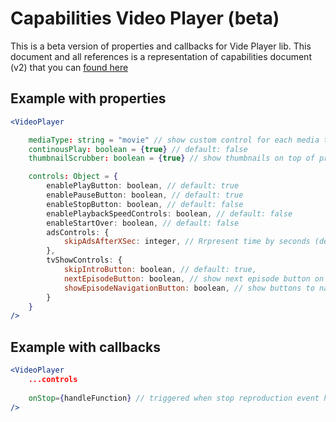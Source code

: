 # Capabilities Video Player (beta)

This is a beta version of properties and callbacks for Vide Player lib. This document and all references is a representation of capabilities document (v2) that you can [found here](https://docs.google.com/spreadsheets/d/1cTfCN22kgeVNxZx4NHTBum6h4h5W6KMvEHOsicwDNPs/)
## Example with properties

```jsx
<VideoPlayer

    mediaType: string = "movie" // show custom control for each media type / ('movie' | 'show')
    continousPlay: boolean = {true} // default: false
    thumbnailScrubber: boolean = {true} // show thumbnails on top of progress bar / default: false

    controls: Object = {
        enablePlayButton: boolean, // default: true
        enablePauseButton: boolean, // default: true
        enableStopButton: boolean, // default: false
        enablePlaybackSpeedControls: boolean, // default: false
        enableStartOver: boolean, // default: false
        adsControls: {
            skipAdsAfterXSec: integer, // Rrpresent time by seconds (default: 5)
        },
        tvShowControls: {
            skipIntroButton: boolean, // default: true,
            nextEpisodeButton: boolean, // show next episode button on the end of actual episode / default: false
            showEpisodeNavigationButton: boolean, // show buttons to navigate to past and next episode / default: true
        }
    }
/>
```

## Example with callbacks

```jsx
<VideoPlayer
    ...controls
    
    onStop={handleFunction} // triggered when stop reproduction event has been dispatched
/>
```